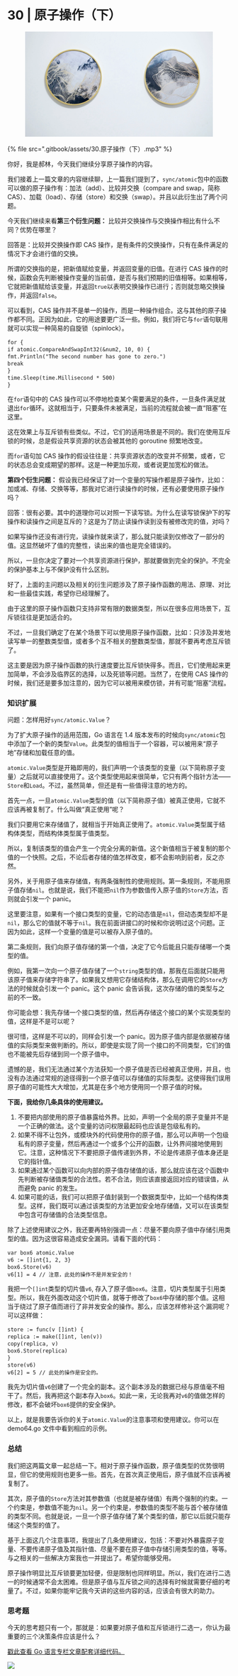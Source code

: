 # 30 | 原子操作（下）

<figure><img src=".gitbook/assets/image (9).png" alt=""><figcaption></figcaption></figure>

{% file src=".gitbook/assets/30.原子操作（下）.mp3" %}

你好，我是郝林，今天我们继续分享原子操作的内容。

我们接着上一篇文章的内容继续聊，上一篇我们提到了，`sync/atomic`包中的函数可以做的原子操作有：加法（add）、比较并交换（compare and swap，简称 CAS）、加载（load）、存储（store）和交换（swap）。并且以此衍生出了两个问题。

今天我们继续来看**第三个衍生问题：** 比较并交换操作与交换操作相比有什么不同？优势在哪里？

回答是：比较并交换操作即 CAS 操作，是有条件的交换操作，只有在条件满足的情况下才会进行值的交换。

所谓的交换指的是，把新值赋给变量，并返回变量的旧值。在进行 CAS 操作的时候，函数会先判断被操作变量的当前值，是否与我们预期的旧值相等。如果相等，它就把新值赋给该变量，并返回`true`以表明交换操作已进行；否则就忽略交换操作，并返回`false`。

可以看到，CAS 操作并不是单一的操作，而是一种操作组合。这与其他的原子操作都不同。正因为如此，它的用途要更广泛一些。例如，我们将它与`for`语句联用就可以实现一种简易的自旋锁（spinlock）。

```
for {
if atomic.CompareAndSwapInt32(&num2, 10, 0) {
fmt.Println("The second number has gone to zero.")
break
}
time.Sleep(time.Millisecond * 500)
}
```

在`for`语句中的 CAS 操作可以不停地检查某个需要满足的条件，一旦条件满足就退出`for`循环。这就相当于，只要条件未被满足，当前的流程就会被一直“阻塞”在这里。

这在效果上与互斥锁有些类似。不过，它们的适用场景是不同的。我们在使用互斥锁的时候，总是假设共享资源的状态会被其他的 goroutine 频繁地改变。

而`for`语句加 CAS 操作的假设往往是：共享资源状态的改变并不频繁，或者，它的状态总会变成期望的那样。这是一种更加乐观，或者说更加宽松的做法。

**第四个衍生问题：** 假设我已经保证了对一个变量的写操作都是原子操作，比如：加或减、存储、交换等等，那我对它进行读操作的时候，还有必要使用原子操作吗？

回答：很有必要。其中的道理你可以对照一下读写锁。为什么在读写锁保护下的写操作和读操作之间是互斥的？这是为了防止读操作读到没有被修改完的值，对吗？

如果写操作还没有进行完，读操作就来读了，那么就只能读到仅修改了一部分的值。这显然破坏了值的完整性，读出来的值也是完全错误的。

所以，一旦你决定了要对一个共享资源进行保护，那就要做到完全的保护。不完全的保护基本上与不保护没有什么区别。

好了，上面的主问题以及相关的衍生问题涉及了原子操作函数的用法、原理、对比和一些最佳实践，希望你已经理解了。

由于这里的原子操作函数只支持非常有限的数据类型，所以在很多应用场景下，互斥锁往往是更加适合的。

不过，一旦我们确定了在某个场景下可以使用原子操作函数，比如：只涉及并发地读写单一的整数类型值，或者多个互不相关的整数类型值，那就不要再考虑互斥锁了。

这主要是因为原子操作函数的执行速度要比互斥锁快得多。而且，它们使用起来更加简单，不会涉及临界区的选择，以及死锁等问题。当然了，在使用 CAS 操作的时候，我们还是要多加注意的，因为它可以被用来模仿锁，并有可能“阻塞”流程。

### 知识扩展

问题：怎样用好`sync/atomic.Value`？

为了扩大原子操作的适用范围，Go 语言在 1.4 版本发布的时候向`sync/atomic`包中添加了一个新的类型`Value`。此类型的值相当于一个容器，可以被用来“原子地”存储和加载任意的值。

`atomic.Value`类型是开箱即用的，我们声明一个该类型的变量（以下简称原子变量）之后就可以直接使用了。这个类型使用起来很简单，它只有两个指针方法——`Store`和`Load`。不过，虽然简单，但还是有一些值得注意的地方的。

首先一点，一旦`atomic.Value`类型的值（以下简称原子值）被真正使用，它就不应该再被复制了。什么叫做“真正使用”呢？

我们只要用它来存储值了，就相当于开始真正使用了。`atomic.Value`类型属于结构体类型，而结构体类型属于值类型。

所以，复制该类型的值会产生一个完全分离的新值。这个新值相当于被复制的那个值的一个快照。之后，不论后者存储的值怎样改变，都不会影响到前者，反之亦然。

另外，关于用原子值来存储值，有两条强制性的使用规则。第一条规则，不能用原子值存储`nil`。也就是说，我们不能把`nil`作为参数值传入原子值的`Store`方法，否则就会引发一个 panic。

这里要注意，如果有一个接口类型的变量，它的动态值是`nil`，但动态类型却不是`nil`，那么它的值就不等于`nil`。我在前面讲接口的时候和你说明过这个问题。正因为如此，这样一个变量的值是可以被存入原子值的。

第二条规则，我们向原子值存储的第一个值，决定了它今后能且只能存储哪一个类型的值。

例如，我第一次向一个原子值存储了一个`string`类型的值，那我在后面就只能用该原子值来存储字符串了。如果我又想用它存储结构体，那么在调用它的`Store`方法的时候就会引发一个 panic。这个 panic 会告诉我，这次存储的值的类型与之前的不一致。

你可能会想：我先存储一个接口类型的值，然后再存储这个接口的某个实现类型的值，这样是不是可以呢？

很可惜，这样是不可以的，同样会引发一个 panic。因为原子值内部是依据被存储值的实际类型来做判断的。所以，即使是实现了同一个接口的不同类型，它们的值也不能被先后存储到同一个原子值中。

遗憾的是，我们无法通过某个方法获知一个原子值是否已经被真正使用，并且，也没有办法通过常规的途径得到一个原子值可以存储值的实际类型。这使得我们误用原子值的可能性大大增加，尤其是在多个地方使用同一个原子值的时候。

**下面，我给你几条具体的使用建议。**

1. 不要把内部使用的原子值暴露给外界。比如，声明一个全局的原子变量并不是一个正确的做法。这个变量的访问权限最起码也应该是包级私有的。
2. 如果不得不让包外，或模块外的代码使用你的原子值，那么可以声明一个包级私有的原子变量，然后再通过一个或多个公开的函数，让外界间接地使用到它。注意，这种情况下不要把原子值传递到外界，不论是传递原子值本身还是它的指针值。
3. 如果通过某个函数可以向内部的原子值存储值的话，那么就应该在这个函数中先判断被存储值类型的合法性。若不合法，则应该直接返回对应的错误值，从而避免 panic 的发生。
4. 如果可能的话，我们可以把原子值封装到一个数据类型中，比如一个结构体类型。这样，我们既可以通过该类型的方法更加安全地存储值，又可以在该类型中包含可存储值的合法类型信息。

除了上述使用建议之外，我还要再特别强调一点：尽量不要向原子值中存储引用类型的值。因为这很容易造成安全漏洞。请看下面的代码：

```
var box6 atomic.Value
v6 := []int{1, 2, 3}
box6.Store(v6)
v6[1] = 4 // 注意，此处的操作不是并发安全的！
```

我把一个`[]int`类型的切片值`v6`, 存入了原子值`box6`。注意，切片类型属于引用类型。所以，我在外面改动这个切片值，就等于修改了`box6`中存储的那个值。这相当于绕过了原子值而进行了非并发安全的操作。那么，应该怎样修补这个漏洞呢？可以这样做：

```
store := func(v []int) {
replica := make([]int, len(v))
copy(replica, v)
box6.Store(replica)
}
store(v6)
v6[2] = 5 // 此处的操作是安全的。
```

我先为切片值`v6`创建了一个完全的副本。这个副本涉及的数据已经与原值毫不相干了。然后，我再把这个副本存入`box6`。如此一来，无论我再对`v6`的值做怎样的修改，都不会破坏`box6`提供的安全保护。

以上，就是我要告诉你的关于`atomic.Value`的注意事项和使用建议。你可以在 demo64.go 文件中看到相应的示例。

### 总结

我们把这两篇文章一起总结一下。相对于原子操作函数，原子值类型的优势很明显，但它的使用规则也更多一些。首先，在首次真正使用后，原子值就不应该再被复制了。

其次，原子值的`Store`方法对其参数值（也就是被存储值）有两个强制的约束。一个约束是，参数值不能为`nil`。另一个约束是，参数值的类型不能与首个被存储值的类型不同。也就是说，一旦一个原子值存储了某个类型的值，那它以后就只能存储这个类型的值了。

基于上面这几个注意事项，我提出了几条使用建议，包括：不要对外暴露原子变量、不要传递原子值及其指针值、尽量不要在原子值中存储引用类型的值，等等。与之相关的一些解决方案我也一并提出了。希望你能够受用。

原子操作明显比互斥锁要更加轻便，但是限制也同样明显。所以，我们在进行二选一的时候通常不会太困难。但是原子值与互斥锁之间的选择有时候就需要仔细的考量了。不过，如果你能牢记我今天讲的这些内容的话，应该会有很大的助力。

### 思考题

今天的思考题只有一个，那就是：如果要对原子值和互斥锁进行二选一，你认为最重要的三个决策条件应该是什么？

[戳此查看 Go 语言专栏文章配套详细代码。](https://github.com/hyper0x/Golang\_Puzzlers)

![](https://static001.geekbang.org/resource/image/35/48/358e4e8578a706598e18a7dfed3ed648.jpg)
